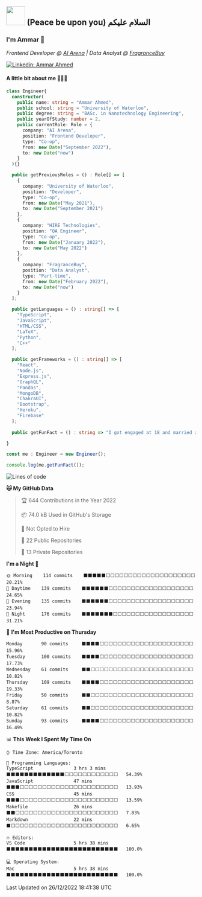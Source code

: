<h2 align="left">
<img src="https://media4.giphy.com/media/Q1C6xwOPXC7tNToIte/giphy.gif?cid=ecf05e47dflkymfd1srru6oarh8wpsf7omdct4gzd1cmq086&rid=giphy.gif&ct=s" width="50"> (Peace be upon you) السلام عليكم
</h2>

### I'm Ammar 👋

*Frontend Developer @ [AI Arena](https://docs.aiarena.io/) | Data Analyst @ [FragranceBuy](https://fragrancebuy.ca)*

[![Linkedin: Ammar Ahmed](https://img.shields.io/badge/-Ammar_Ahmed-blue?style=flat-square&logo=Linkedin&logoColor=white&link=https://www.linkedin.com/in/ammarahmed03/)](https://www.linkedin.com/in/ammarahmed03)

#### A little bit about me 👨🏾‍💻
```typescript
class Engineer{
  constructor(
    public name: string = "Ammar Ahmed",
    public school: string = "University of Waterloo",
    public degree: string = "BASc. in Nanotechnology Engineering",
    public yearOfStudy: number = 2,
    public currentRole: Role = {
      company: "AI Arena",
      position: "Frontend Developer",
      type: "Co-op",
      from: new Date("September 2022"),
      to: new Date("now")
    }
  ){}

  public getPreviousRoles = () : Role[] => [
    {
      company: "University of Waterloo",
      position: "Developer",
      type: "Co-op",
      from: new Date("May 2021"),
      to: new Date("September 2021")
    },
    {
      company: "HIRE Technologies",
      position: "QA Engineer",
      type: "Co-op",
      from: new Date("January 2022"),
      to: new Date("May 2022")
    },
    {
      company: "FragranceBuy",
      position: "Data Analyst",
      type: "Part-time",
      from: new Date("February 2022"),
      to: new Date("now")
    }
  ];

  public getLanguages = () : string[] => [
    "TypeScript",
    "JavaScript",
    "HTML/CSS",
    "LaTeX",
    "Python",
    "C++"
  ];

  public getFrameworks = () : string[] => [
    "React",
    "Node.js",
    "Express.js",
    "GraphQL",
    "Pandas",
    "MongoDB",
    "ChakraUI",
    "Bootstrap",
    "Heroku",
    "Firebase"
  ];
  
  public getFunFact = () : string => "I got engaged at 18 and married at 20 years old";

}

const me : Engineer = new Engineer();

console.log(me.getFunFact());
```


<!--START_SECTION:waka-->
![Lines of code](https://img.shields.io/badge/From%20Hello%20World%20I%27ve%20Written-2%20Million%20lines%20of%20code-blue)

**🐱 My GitHub Data** 

> 🏆 644 Contributions in the Year 2022
 > 
> 📦 74.0 kB Used in GitHub's Storage 
 > 
> 🚫 Not Opted to Hire
 > 
> 📜 22 Public Repositories 
 > 
> 🔑 13 Private Repositories  
 > 
**I'm a Night 🦉** 

```text
🌞 Morning    114 commits    ⬛⬛⬛⬛⬛⬜⬜⬜⬜⬜⬜⬜⬜⬜⬜⬜⬜⬜⬜⬜⬜⬜⬜⬜⬜   20.21% 
🌆 Daytime    139 commits    ⬛⬛⬛⬛⬛⬛⬜⬜⬜⬜⬜⬜⬜⬜⬜⬜⬜⬜⬜⬜⬜⬜⬜⬜⬜   24.65% 
🌃 Evening    135 commits    ⬛⬛⬛⬛⬛⬛⬜⬜⬜⬜⬜⬜⬜⬜⬜⬜⬜⬜⬜⬜⬜⬜⬜⬜⬜   23.94% 
🌙 Night      176 commits    ⬛⬛⬛⬛⬛⬛⬛⬜⬜⬜⬜⬜⬜⬜⬜⬜⬜⬜⬜⬜⬜⬜⬜⬜⬜   31.21%

```
📅 **I'm Most Productive on Thursday** 

```text
Monday       90 commits     ⬛⬛⬛⬛⬜⬜⬜⬜⬜⬜⬜⬜⬜⬜⬜⬜⬜⬜⬜⬜⬜⬜⬜⬜⬜   15.96% 
Tuesday      100 commits    ⬛⬛⬛⬛⬜⬜⬜⬜⬜⬜⬜⬜⬜⬜⬜⬜⬜⬜⬜⬜⬜⬜⬜⬜⬜   17.73% 
Wednesday    61 commits     ⬛⬛⬜⬜⬜⬜⬜⬜⬜⬜⬜⬜⬜⬜⬜⬜⬜⬜⬜⬜⬜⬜⬜⬜⬜   10.82% 
Thursday     109 commits    ⬛⬛⬛⬛⬜⬜⬜⬜⬜⬜⬜⬜⬜⬜⬜⬜⬜⬜⬜⬜⬜⬜⬜⬜⬜   19.33% 
Friday       50 commits     ⬛⬛⬜⬜⬜⬜⬜⬜⬜⬜⬜⬜⬜⬜⬜⬜⬜⬜⬜⬜⬜⬜⬜⬜⬜   8.87% 
Saturday     61 commits     ⬛⬛⬜⬜⬜⬜⬜⬜⬜⬜⬜⬜⬜⬜⬜⬜⬜⬜⬜⬜⬜⬜⬜⬜⬜   10.82% 
Sunday       93 commits     ⬛⬛⬛⬛⬜⬜⬜⬜⬜⬜⬜⬜⬜⬜⬜⬜⬜⬜⬜⬜⬜⬜⬜⬜⬜   16.49%

```


📊 **This Week I Spent My Time On** 

```text
⌚︎ Time Zone: America/Toronto

💬 Programming Languages: 
TypeScript               3 hrs 3 mins        ⬛⬛⬛⬛⬛⬛⬛⬛⬛⬛⬛⬛⬛⬜⬜⬜⬜⬜⬜⬜⬜⬜⬜⬜⬜   54.39% 
JavaScript               47 mins             ⬛⬛⬛⬜⬜⬜⬜⬜⬜⬜⬜⬜⬜⬜⬜⬜⬜⬜⬜⬜⬜⬜⬜⬜⬜   13.93% 
CSS                      45 mins             ⬛⬛⬛⬜⬜⬜⬜⬜⬜⬜⬜⬜⬜⬜⬜⬜⬜⬜⬜⬜⬜⬜⬜⬜⬜   13.59% 
Makefile                 26 mins             ⬛⬛⬜⬜⬜⬜⬜⬜⬜⬜⬜⬜⬜⬜⬜⬜⬜⬜⬜⬜⬜⬜⬜⬜⬜   7.83% 
Markdown                 22 mins             ⬛⬜⬜⬜⬜⬜⬜⬜⬜⬜⬜⬜⬜⬜⬜⬜⬜⬜⬜⬜⬜⬜⬜⬜⬜   6.65%

🔥 Editors: 
VS Code                  5 hrs 38 mins       ⬛⬛⬛⬛⬛⬛⬛⬛⬛⬛⬛⬛⬛⬛⬛⬛⬛⬛⬛⬛⬛⬛⬛⬛⬛   100.0%

💻 Operating System: 
Mac                      5 hrs 38 mins       ⬛⬛⬛⬛⬛⬛⬛⬛⬛⬛⬛⬛⬛⬛⬛⬛⬛⬛⬛⬛⬛⬛⬛⬛⬛   100.0%

```


 Last Updated on 26/12/2022 18:41:38 UTC
<!--END_SECTION:waka-->
